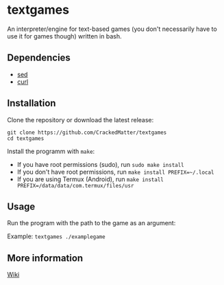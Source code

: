 # textgames

An interpreter/engine for text-based games
(you don't necessarily have to use it for games though)
written in bash.

## Dependencies

- [sed](https://www.gnu.org/software/sed)
- [curl](https://github.com/curl/curl)

## Installation

Clone the repository or download the latest release:
```
git clone https://github.com/CrackedMatter/textgames
cd textgames
```
Install the programm with `make`:
- If you have root permissions (sudo), run `sudo make install`
- If you don't have root permissions, run `make install PREFIX=~/.local`
- If you are using Termux (Android), run `make install PREFIX=/data/data/com.termux/files/usr`

## Usage

Run the program with the path to the game as an argument:

Example: `textgames ./examplegame`

## More information

[Wiki](https://github.com/CrackedMatter/textgames/wiki)
